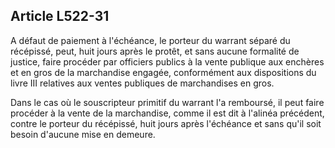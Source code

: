 Article L522-31
----
A défaut de paiement à l'échéance, le porteur du warrant séparé du récépissé,
peut, huit jours après le protêt, et sans aucune formalité de justice, faire
procéder par officiers publics à la vente publique aux enchères et en gros de la
marchandise engagée, conformément aux dispositions du livre III relatives aux
ventes publiques de marchandises en gros.

Dans le cas où le souscripteur primitif du warrant l'a remboursé, il peut faire
procéder à la vente de la marchandise, comme il est dit à l'alinéa précédent,
contre le porteur du récépissé, huit jours après l'échéance et sans qu'il soit
besoin d'aucune mise en demeure.
